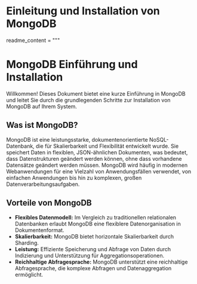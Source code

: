 # Einleitung und Installation von MongoDB

readme_content = """
# MongoDB Einführung und Installation

Willkommen! Dieses Dokument bietet eine kurze Einführung in MongoDB und leitet Sie durch die grundlegenden Schritte zur Installation von MongoDB auf Ihrem System.

## Was ist MongoDB?

MongoDB ist eine leistungsstarke, dokumentenorientierte NoSQL-Datenbank, die für Skalierbarkeit und Flexibilität entwickelt wurde. Sie speichert Daten in flexiblen, JSON-ähnlichen Dokumenten, was bedeutet, dass Datenstrukturen geändert werden können, ohne dass vorhandene Datensätze geändert werden müssen. MongoDB wird häufig in modernen Webanwendungen für eine Vielzahl von Anwendungsfällen verwendet, von einfachen Anwendungen bis hin zu komplexen, großen Datenverarbeitungsaufgaben.

## Vorteile von MongoDB

- **Flexibles Datenmodell:** Im Vergleich zu traditionellen relationalen Datenbanken erlaubt MongoDB eine flexiblere Datenorganisation in Dokumentenformat.
- **Skalierbarkeit:** MongoDB bietet horizontale Skalierbarkeit durch Sharding.
- **Leistung:** Effiziente Speicherung und Abfrage von Daten durch Indizierung und Unterstützung für Aggregationsoperationen.
- **Reichhaltige Abfragesprache:** MongoDB unterstützt eine reichhaltige Abfragesprache, die komplexe Abfragen und Datenaggregation ermöglicht.


